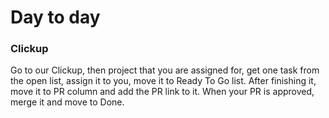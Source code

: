 # Day to day

### Clickup

Go to our Clickup, then project that you are assigned for, get one task from the open list, assign it to you, move it to Ready To Go list. After finishing it, move it to PR column and add the PR link to it. When your PR is approved, merge it and move to Done.
